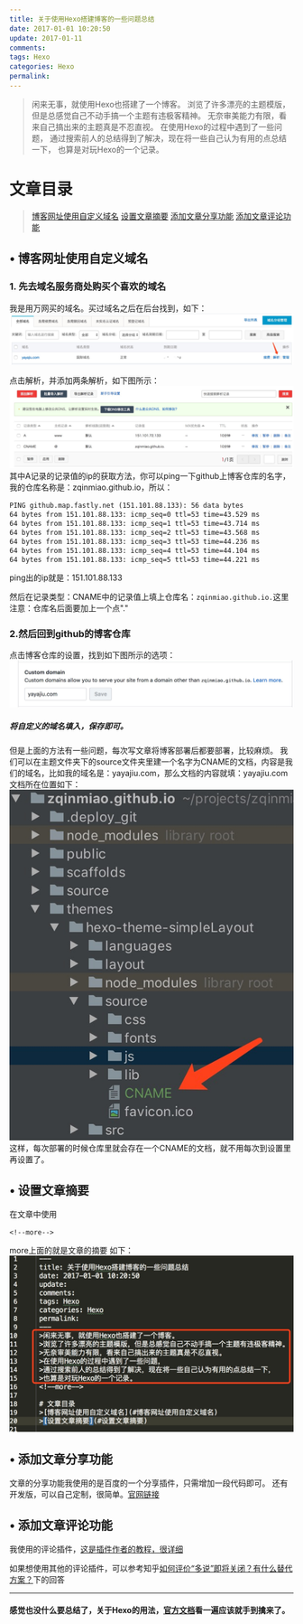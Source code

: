 ```yaml
---
title: 关于使用Hexo搭建博客的一些问题总结
date: 2017-01-01 10:20:50
update: 2017-01-11
comments:
tags: Hexo
categories: Hexo
permalink:
---
```

>闲来无事，就使用Hexo也搭建了一个博客。
>浏览了许多漂亮的主题模版，但是总感觉自己不动手搞一个主题有违极客精神。
>无奈审美能力有限，看来自己搞出来的主题真是不忍直视。
>在使用Hexo的过程中遇到了一些问题，
>通过搜索前人的总结得到了解决，现在将一些自己认为有用的点总结一下，
>也算是对玩Hexo的一个记录。
<!--more-->

# 文章目录
>[博客网址使用自定义域名](#博客网址使用自定义域名)
>[设置文章摘要](#设置文章摘要)
>[添加文章分享功能](#添加文章分享功能)
>[添加文章评论功能](#添加文章评论功能)


<h2 id="博客网址使用自定义域名">• 博客网址使用自定义域名</h2>

### 1. 先去域名服务商处购买个喜欢的域名
我是用万网买的域名。买过域名之后在后台找到，如下：
![Alt 万网域名](/2017/01/关于使用Hexo搭建博客的一些问题总结/1.jpeg)

点击解析，并添加两条解析，如下图所示：
![Alt 域名解析](/2017/01/关于使用Hexo搭建博客的一些问题总结/2.jpeg)
其中A记录的记录值的ip的获取方法，你可以ping一下github上博客仓库的名字，我的仓库名称是：zqinmiao.github.io，所以：

    PING github.map.fastly.net (151.101.88.133): 56 data bytes
    64 bytes from 151.101.88.133: icmp_seq=0 ttl=53 time=43.529 ms
    64 bytes from 151.101.88.133: icmp_seq=1 ttl=53 time=43.714 ms
    64 bytes from 151.101.88.133: icmp_seq=2 ttl=53 time=43.568 ms
    64 bytes from 151.101.88.133: icmp_seq=3 ttl=53 time=44.236 ms
    64 bytes from 151.101.88.133: icmp_seq=4 ttl=53 time=44.104 ms
    64 bytes from 151.101.88.133: icmp_seq=5 ttl=53 time=44.221 ms

ping出的ip就是：151.101.88.133

然后在记录类型：CNAME中的记录值上填上仓库名：```zqinmiao.github.io.```这里注意：仓库名后面要加上一个点"."

### 2.然后回到github的博客仓库

点击博客仓库的设置，找到如下图所示的选项：
![Alt 域名](/2017/01/关于使用Hexo搭建博客的一些问题总结/3.jpeg)
##### 将自定义的域名填入，保存即可。
但是上面的方法有一些问题，每次写文章将博客部署后都要部署，比较麻烦。
我们可以在主题文件夹下的source文件夹里建一个名字为CNAME的文档，内容是我们的域名，比如我的域名是：yayajiu.com，那么文档的内容就填：yayajiu.com
文档所在位置如下：
![Alt 文件夹位置](/2017/01/关于使用Hexo搭建博客的一些问题总结/4.jpeg)
这样，每次部署的时候仓库里就会存在一个CNAME的文档，就不用每次到设置里再设置了。

<h2 id="设置文章摘要">• 设置文章摘要</h2>

在文章中使用

    <!--more-->

more上面的就是文章的摘要
如下：
![Alt 摘要](/2017/01/关于使用Hexo搭建博客的一些问题总结/5.jpeg)

<h2 id="添加文章分享功能">• 添加文章分享功能</h2>

文章的分享功能我使用的是百度的一个分享插件，只需增加一段代码即可。
还有开发版，可以自己定制，很简单。[官网链接](http://share.baidu.com/code)

<h2 id="添加文章评论功能">• 添加文章评论功能</h2>

我使用的评论插件，[这是插件作者的教程，很详细](https://imsun.net/posts/gitment-introduction/#more)

如果想使用其他的评论插件，可以参考知乎[如何评价“多说”即将关闭？有什么替代方案？](https://www.zhihu.com/question/57426274)下的回答

---

#### 感觉也没什么要总结了，关于Hexo的用法，[官方文档](https://hexo.io/zh-cn/docs/)看一遍应该就手到擒来了。
